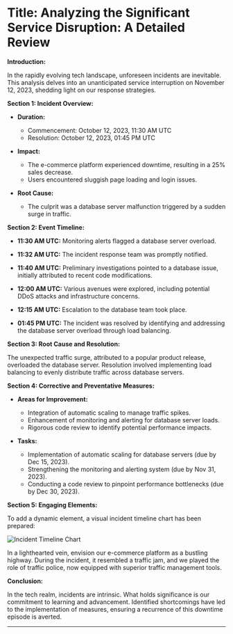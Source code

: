 
# Title: **Analyzing the Significant Service Disruption: A Detailed Review**

**Introduction:**

In the rapidly evolving tech landscape, unforeseen incidents are inevitable. This analysis delves into an unanticipated service interruption on November 12, 2023, shedding light on our response strategies.

**Section 1: Incident Overview:**

- **Duration:**
  - Commencement: October 12, 2023, 11:30 AM UTC
  - Resolution: October 12, 2023, 01:45 PM UTC

- **Impact:**
  - The e-commerce platform experienced downtime, resulting in a 25% sales decrease.
  - Users encountered sluggish page loading and login issues.

- **Root Cause:**
  - The culprit was a database server malfunction triggered by a sudden surge in traffic.

**Section 2: Event Timeline:**

- **11:30 AM UTC:** Monitoring alerts flagged a database server overload.

- **11:32 AM UTC:** The incident response team was promptly notified.

- **11:40 AM UTC:** Preliminary investigations pointed to a database issue, initially attributed to recent code modifications.

- **12:00 AM UTC:** Various avenues were explored, including potential DDoS attacks and infrastructure concerns.

- **12:15 AM UTC:** Escalation to the database team took place.

- **01:45 PM UTC:** The incident was resolved by identifying and addressing the database server overload through load balancing.

**Section 3: Root Cause and Resolution:**

The unexpected traffic surge, attributed to a popular product release, overloaded the database server. Resolution involved implementing load balancing to evenly distribute traffic across database servers.

**Section 4: Corrective and Preventative Measures:**

- **Areas for Improvement:**
  - Integration of automatic scaling to manage traffic spikes.
  - Enhancement of monitoring and alerting for database server loads.
  - Rigorous code review to identify potential performance impacts.

- **Tasks:**
  - Implementation of automatic scaling for database servers (due by Dec 15, 2023).
  - Strengthening the monitoring and alerting system (due by Nov 31, 2023).
  - Conducting a code review to pinpoint performance bottlenecks (due by Dec 30, 2023).

**Section 5: Engaging Elements:**

To add a dynamic element, a visual incident timeline chart has been prepared:

![Incident Timeline Chart](img.png)

In a lighthearted vein, envision our e-commerce platform as a bustling highway. During the incident, it resembled a traffic jam, and we played the role of traffic police, now equipped with superior traffic management tools.

**Conclusion:**

In the tech realm, incidents are intrinsic. What holds significance is our commitment to learning and advancement. Identified shortcomings have led to the implementation of measures, ensuring a recurrence of this downtime episode is averted.

---
